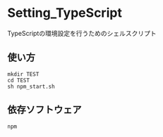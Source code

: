 # Setting_TypeScript

TypeScriptの環境設定を行うためのシェルスクリプト

## 使い方
```
mkdir TEST
cd TEST
sh npm_start.sh
```

## 依存ソフトウェア
```必要モジュール
npm
```

